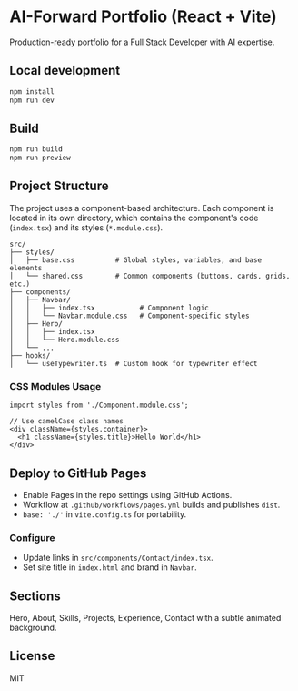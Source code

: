 # AI-Forward Portfolio (React + Vite)

Production-ready portfolio for a Full Stack Developer with AI expertise.

## Local development

```bash
npm install
npm run dev
```

## Build

```bash
npm run build
npm run preview
```

## Project Structure

The project uses a component-based architecture. Each component is located in its own directory, which contains the component's code (`index.tsx`) and its styles (`*.module.css`).

```
src/
├── styles/
│   ├── base.css          # Global styles, variables, and base elements
│   └── shared.css        # Common components (buttons, cards, grids, etc.)
├── components/
│   ├── Navbar/
│   │   ├── index.tsx           # Component logic
│   │   └── Navbar.module.css   # Component-specific styles
│   ├── Hero/
│   │   ├── index.tsx
│   │   └── Hero.module.css
│   └── ...
├── hooks/
│   └── useTypewriter.ts  # Custom hook for typewriter effect
```

### CSS Modules Usage

```tsx
import styles from './Component.module.css';

// Use camelCase class names
<div className={styles.container}>
  <h1 className={styles.title}>Hello World</h1>
</div>
```

## Deploy to GitHub Pages

- Enable Pages in the repo settings using GitHub Actions.
- Workflow at `.github/workflows/pages.yml` builds and publishes `dist`.
- `base: './'` in `vite.config.ts` for portability.

### Configure

- Update links in `src/components/Contact/index.tsx`.
- Set site title in `index.html` and brand in `Navbar`.

## Sections

Hero, About, Skills, Projects, Experience, Contact with a subtle animated background.

## License

MIT

